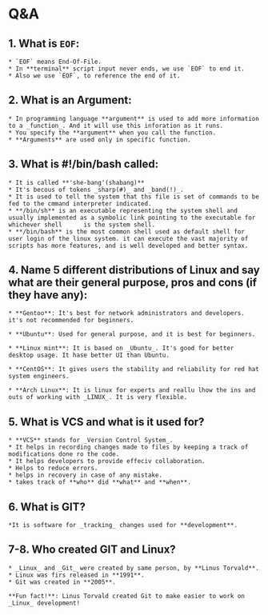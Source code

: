 # Q&A

## 1. What is  `EOF`:

	* `EOF` means End-Of-File.
	* In **terminal** script input never ends, we use `EOF` to end it.
	* Also we use `EOF`, to reference the end of it.
	
## 2. What is an Argument:

	* In programming language **argument** is used to add more information to a _function_. And it will use this inforation as it runs.
	* You specify the **argument** when you call the function.
	* **Arguments** are used only in specific function.
	
## 3. What is #!/bin/bash called:

	* It is called **'she-bang'(shabang)**
	* It's becous of tokens _sharp(#)_ and _band(!)_.
	* It is used to tell the system that ths file is set of commands to be fed to the cmmand interpreter indicated.
	* **/bin/sh** is an executable representing the system shell and usually implemented as a symbolic link pointing to the executable for whichever shell 		is the system shell.
	* **/bin/bash** is the most common shell used as default shell for user login of the linux system. it can execute the vast majority of scripts has more features, and is well developed and better syntax.
	
## 4. Name 5 different distributions of Linux and say what are their general purpose, 	pros and cons (if they have any):

	* **Gentoo**: It's best for network administrators and developers. it's not recommended for beginners.
	
	* **Ubuntu**: Used for general purpose, and it is best for beginners.
	
	* **Linux mint**: It is based on _Ubuntu_. It's good for better desktop usage. It hase better UI than Ubuntu.
	
	* **CentOS**: It gives users the stability and reliability for red hat system engineers.
	
	* **Arch Linux**: It is linux for experts and reallu lhow the ins and outs of working with _LINUX_. It is very flexible.
	
## 5. What is VCS and what is it used for?

	* **VCS** stands for _Version Control System_.
	* It helps in recording changes made to files by keeping a track of modifications done ro the code.
	* It helps developers to provide effeciv collaboration.
	* Helps to reduce errors.
	* helps in recovery in case of any mistake.
	* takes track of **who** did **what** and **when**.
	
## 6. What is GIT?

    *It is software for _tracking_ changes used for **development**.
    
## 7-8. Who created GIT and Linux?

    * _Linux_ and _Git_ were created by same person, by **Linus Torvald**.
    * Linux was firs released in **1991**.
    * Git was created in **2005**.
    
    **Fun fact!**: Linus Torvald created Git to make easier to work on _Linux_ development! 
    
    
	
	
	
	

	
